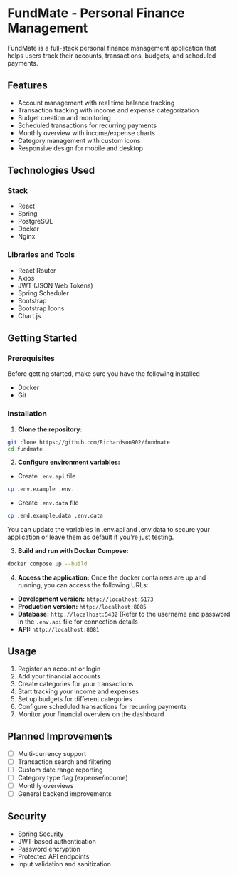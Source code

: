 # FundMate - Personal Finance Management

FundMate is a full-stack personal finance management application that helps users track their accounts, transactions, budgets, and scheduled payments.

## Features

- Account management with real time balance tracking
- Transaction tracking with income and expense categorization
- Budget creation and monitoring
- Scheduled transactions for recurring payments
- Monthly overview with income/expense charts
- Category management with custom icons
- Responsive design for mobile and desktop

## Technologies Used

### Stack
- React
- Spring
- PostgreSQL
- Docker
- Nginx

### Libraries and Tools
- React Router
- Axios
- JWT (JSON Web Tokens)
- Spring Scheduler
- Bootstrap
- Bootstrap Icons
- Chart.js

## Getting Started

### Prerequisites
Before getting started, make sure you have the following installed

- Docker
- Git

### Installation

1. **Clone the repository:**
```bash
git clone https://github.com/Richardson902/fundmate
cd fundmate
```

2. **Configure environment variables:**
- Create `.env.api` file
```bash
cp .env.example .env.
```
- Create `.env.data` file
```bash
cp .end.example.data .env.data
```
You can update the variables in .env.api and .env.data to secure your application or leave them as default if you're just testing.

3. **Build and run with Docker Compose:**
```bash
docker compose up --build
```

4. **Access the application:**
Once the docker containers are up and running, you can access the following URLs:
- **Development version:** `http://localhost:5173`
- **Production version:** `http://localhost:8085`
- **Database:** `http://localhost:5432`
  (Refer to the username and password in the `.env.api` file for connection details
- **API:** `http://localhost:8081`

## Usage

1. Register an account or login
2. Add your financial accounts
3. Create categories for your transactions
4. Start tracking your income and expenses
5. Set up budgets for different categories
6. Configure scheduled transactions for recurring payments
7. Monitor your financial overview on the dashboard

## Planned Improvements

- [ ] Multi-currency support
- [ ] Transaction search and filtering
- [ ] Custom date range reporting
- [ ] Category type flag (expense/income)
- [ ] Monthly overviews
- [ ] General backend improvements

## Security
- Spring Security
- JWT-based authentication
- Password encryption
- Protected API endpoints
- Input validation and sanitization

